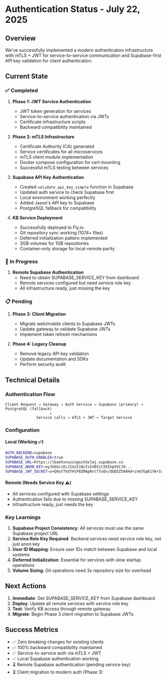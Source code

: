 # Authentication Status - July 22, 2025

## Overview

We've successfully implemented a modern authentication infrastructure with mTLS + JWT for service-to-service communication and Supabase-first API key validation for client authentication.

## Current State

### ✅ Completed

1. **Phase 1: JWT Service Authentication**
   - JWT token generation for services
   - Service-to-service authentication via JWTs
   - Certificate infrastructure scripts
   - Backward compatibility maintained

2. **Phase 2: mTLS Infrastructure**
   - Certificate Authority (CA) generated
   - Service certificates for all microservices
   - mTLS client module implementation
   - Docker compose configuration for cert mounting
   - Successful mTLS testing between services

3. **Supabase API Key Authentication**
   - Created `validate_api_key_simple` function in Supabase
   - Updated auth service to check Supabase first
   - Local environment working perfectly
   - Added Jason's API key to Supabase
   - PostgreSQL fallback for compatibility

4. **KB Service Deployment**
   - Successfully deployed to Fly.io
   - Git repository sync working (1074+ files)
   - Deferred initialization pattern implemented
   - 3GB volumes for 1GB repositories
   - Container-only storage for local-remote parity

### 🔧 In Progress

1. **Remote Supabase Authentication**
   - Need to obtain SUPABASE_SERVICE_KEY from dashboard
   - Remote services configured but need service role key
   - All infrastructure ready, just missing the key

### 📋 Pending

1. **Phase 3: Client Migration**
   - Migrate web/mobile clients to Supabase JWTs
   - Update gateway to validate Supabase JWTs
   - Implement token refresh mechanisms

2. **Phase 4: Legacy Cleanup**
   - Remove legacy API key validation
   - Update documentation and SDKs
   - Perform security audit

## Technical Details

### Authentication Flow

```
Client Request → Gateway → Auth Service → Supabase (primary) → PostgreSQL (fallback)
                    ↓
              Service calls → mTLS + JWT → Target Service
```

### Configuration

#### Local (Working ✅)
```bash
AUTH_BACKEND=supabase
SUPABASE_AUTH_ENABLED=true
SUPABASE_URL=https://lbaohvnusingoztdzlmj.supabase.co
SUPABASE_ANON_KEY=eyJhbGciOiJIUzI1NiIsInR5cCI6IkpXVCJ9...
SUPABASE_JWT_SECRET=o+Q9utTVdfHlP8IMApRnlT7uOn/QUQ5Z584Hd+iVm7GqK1YK+IdLY3PtgKPp1PuqL7JLI13w8FmYn7d9ccVAqQ==
```

#### Remote (Needs Service Key ⚠️)
- All services configured with Supabase settings
- Authentication fails due to missing SUPABASE_SERVICE_KEY
- Infrastructure ready, just needs the key

### Key Learnings

1. **Supabase Project Consistency**: All services must use the same Supabase project URL
2. **Service Role Key Required**: Backend services need service role key, not just anon key
3. **User ID Mapping**: Ensure user IDs match between Supabase and local systems
4. **Deferred Initialization**: Essential for services with slow startup operations
5. **Volume Sizing**: Git operations need 3x repository size for overhead

## Next Actions

1. **Immediate**: Get SUPABASE_SERVICE_KEY from Supabase dashboard
2. **Deploy**: Update all remote services with service role key
3. **Test**: Verify KB access through remote gateway
4. **Migrate**: Begin Phase 3 client migration to Supabase JWTs

## Success Metrics

- ✅ Zero breaking changes for existing clients
- ✅ 100% backward compatibility maintained
- ✅ Service-to-service auth via mTLS + JWT
- ✅ Local Supabase authentication working
- ⏳ Remote Supabase authentication (pending service key)
- ⏳ Client migration to modern auth (Phase 3)